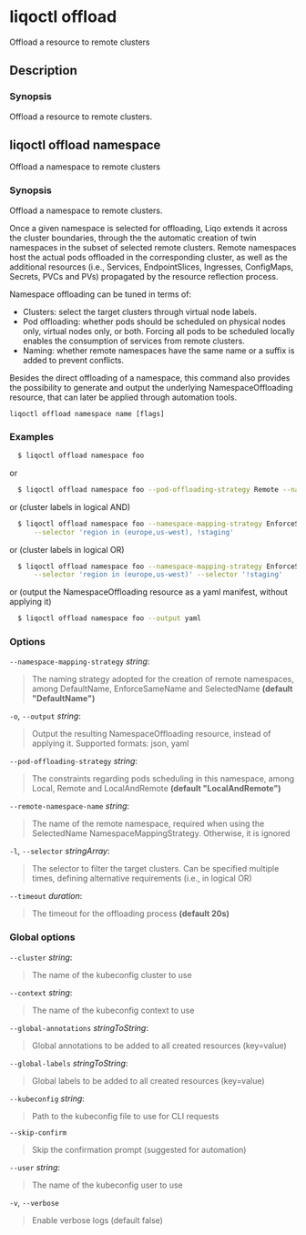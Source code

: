 # liqoctl offload

Offload a resource to remote clusters

## Description

### Synopsis

Offload a resource to remote clusters.


## liqoctl offload namespace

Offload a namespace to remote clusters

### Synopsis

Offload a namespace to remote clusters.

Once a given namespace is selected for offloading, Liqo extends it across the
cluster boundaries, through the the automatic creation of twin namespaces in the
subset of selected remote clusters. Remote namespaces host the actual pods
offloaded in the corresponding cluster, as well as the additional resources
(i.e., Services, EndpointSlices, Ingresses, ConfigMaps, Secrets, PVCs and PVs)
propagated by the resource reflection process.

Namespace offloading can be tuned in terms of:
* Clusters: select the target clusters through virtual node labels.
* Pod offloading: whether pods should be scheduled on physical nodes only,
  virtual nodes only, or both. Forcing all pods to be scheduled locally enables
  the consumption of services from remote clusters.
* Naming: whether remote namespaces have the same name or a suffix is added to
  prevent conflicts.

Besides the direct offloading of a namespace, this command also provides the
possibility to generate and output the underlying NamespaceOffloading
resource, that can later be applied through automation tools.



```
liqoctl offload namespace name [flags]
```

### Examples


```bash
  $ liqoctl offload namespace foo
```

or

```bash
  $ liqoctl offload namespace foo --pod-offloading-strategy Remote --namespace-mapping-strategy EnforceSameName
```

or (cluster labels in logical AND)

```bash
  $ liqoctl offload namespace foo --namespace-mapping-strategy EnforceSameName \
      --selector 'region in (europe,us-west), !staging'
```

or (cluster labels in logical OR)

```bash
  $ liqoctl offload namespace foo --namespace-mapping-strategy EnforceSameName \
      --selector 'region in (europe,us-west)' --selector '!staging'
```

or (output the NamespaceOffloading resource as a yaml manifest, without applying it)

```bash
  $ liqoctl offload namespace foo --output yaml
```





### Options
`--namespace-mapping-strategy` _string_:

>The naming strategy adopted for the creation of remote namespaces, among DefaultName, EnforceSameName and SelectedName **(default "DefaultName")**

`-o`, `--output` _string_:

>Output the resulting NamespaceOffloading resource, instead of applying it. Supported formats: json, yaml

`--pod-offloading-strategy` _string_:

>The constraints regarding pods scheduling in this namespace, among Local, Remote and LocalAndRemote **(default "LocalAndRemote")**

`--remote-namespace-name` _string_:

>The name of the remote namespace, required when using the SelectedName NamespaceMappingStrategy. Otherwise, it is ignored

`-l`, `--selector` _stringArray_:

>The selector to filter the target clusters. Can be specified multiple times, defining alternative requirements (i.e., in logical OR)

`--timeout` _duration_:

>The timeout for the offloading process **(default 20s)**


### Global options

`--cluster` _string_:

>The name of the kubeconfig cluster to use

`--context` _string_:

>The name of the kubeconfig context to use

`--global-annotations` _stringToString_:

>Global annotations to be added to all created resources (key=value)

`--global-labels` _stringToString_:

>Global labels to be added to all created resources (key=value)

`--kubeconfig` _string_:

>Path to the kubeconfig file to use for CLI requests

`--skip-confirm`

>Skip the confirmation prompt (suggested for automation)

`--user` _string_:

>The name of the kubeconfig user to use

`-v`, `--verbose`

>Enable verbose logs (default false)


